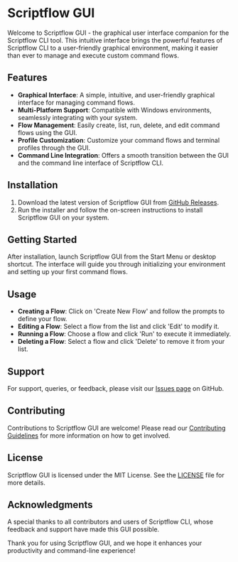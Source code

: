 # Scriptflow GUI

Welcome to Scriptflow GUI - the graphical user interface companion for the Scriptflow CLI tool. This intuitive interface brings the powerful features of Scriptflow CLI to a user-friendly graphical environment, making it easier than ever to manage and execute custom command flows.

## Features

- **Graphical Interface**: A simple, intuitive, and user-friendly graphical interface for managing command flows.
- **Multi-Platform Support**: Compatible with Windows environments, seamlessly integrating with your system.
- **Flow Management**: Easily create, list, run, delete, and edit command flows using the GUI.
- **Profile Customization**: Customize your command flows and terminal profiles through the GUI.
- **Command Line Integration**: Offers a smooth transition between the GUI and the command line interface of Scriptflow CLI.

## Installation

1. Download the latest version of Scriptflow GUI from [GitHub Releases](https://github.com/your-repository/releases).
2. Run the installer and follow the on-screen instructions to install Scriptflow GUI on your system.

## Getting Started

After installation, launch Scriptflow GUI from the Start Menu or desktop shortcut. The interface will guide you through initializing your environment and setting up your first command flows.

## Usage

- **Creating a Flow**: Click on 'Create New Flow' and follow the prompts to define your flow.
- **Editing a Flow**: Select a flow from the list and click 'Edit' to modify it.
- **Running a Flow**: Choose a flow and click 'Run' to execute it immediately.
- **Deleting a Flow**: Select a flow and click 'Delete' to remove it from your list.

## Support

For support, queries, or feedback, please visit our [Issues page](https://github.com/your-repository/issues) on GitHub.

## Contributing

Contributions to Scriptflow GUI are welcome! Please read our [Contributing Guidelines](https://github.com/your-repository/contributing) for more information on how to get involved.

## License

Scriptflow GUI is licensed under the MIT License. See the [LICENSE](https://github.com/your-repository/license) file for more details.

## Acknowledgments

A special thanks to all contributors and users of Scriptflow CLI, whose feedback and support have made this GUI possible.

Thank you for using Scriptflow GUI, and we hope it enhances your productivity and command-line experience!

